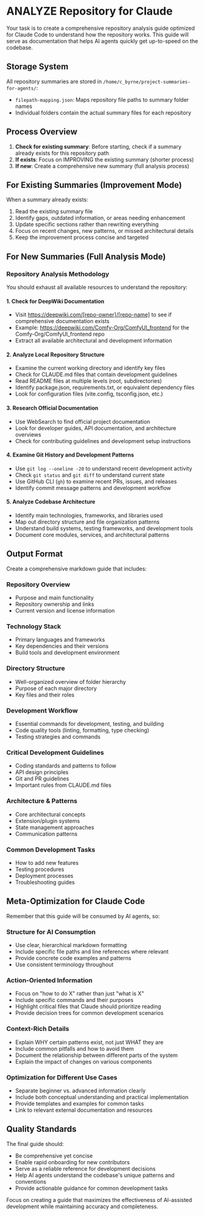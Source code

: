 # ANALYZE Repository for Claude

Your task is to create a comprehensive repository analysis guide optimized for Claude Code to understand how the repository works. This guide will serve as documentation that helps AI agents quickly get up-to-speed on the codebase.

## Storage System

All repository summaries are stored in `/home/c_byrne/project-summaries-for-agents/`:
- `filepath-mapping.json`: Maps repository file paths to summary folder names
- Individual folders contain the actual summary files for each repository

## Process Overview

1. **Check for existing summary**: Before starting, check if a summary already exists for this repository path
2. **If exists**: Focus on IMPROVING the existing summary (shorter process)
3. **If new**: Create a comprehensive new summary (full analysis process)

## For Existing Summaries (Improvement Mode)

When a summary already exists:
1. Read the existing summary file
2. Identify gaps, outdated information, or areas needing enhancement
3. Update specific sections rather than rewriting everything
4. Focus on recent changes, new patterns, or missed architectural details
5. Keep the improvement process concise and targeted

## For New Summaries (Full Analysis Mode)

### Repository Analysis Methodology

You should exhaust all available resources to understand the repository:

#### 1. Check for DeepWiki Documentation
- Visit https://deepwiki.com/[repo-owner]/[repo-name] to see if comprehensive documentation exists
- Example: https://deepwiki.com/Comfy-Org/ComfyUI_frontend for the Comfy-Org/ComfyUI_frontend repo
- Extract all available architectural and development information

#### 2. Analyze Local Repository Structure
- Examine the current working directory and identify key files
- Check for CLAUDE.md files that contain development guidelines
- Read README files at multiple levels (root, subdirectories)
- Identify package.json, requirements.txt, or equivalent dependency files
- Look for configuration files (vite.config, tsconfig.json, etc.)

#### 3. Research Official Documentation
- Use WebSearch to find official project documentation
- Look for developer guides, API documentation, and architecture overviews
- Check for contributing guidelines and development setup instructions

#### 4. Examine Git History and Development Patterns
- Use `git log --oneline -20` to understand recent development activity
- Check `git status` and `git diff` to understand current state
- Use GitHub CLI (`gh`) to examine recent PRs, issues, and releases
- Identify commit message patterns and development workflow

#### 5. Analyze Codebase Architecture
- Identify main technologies, frameworks, and libraries used
- Map out directory structure and file organization patterns
- Understand build systems, testing frameworks, and development tools
- Document core modules, services, and architectural patterns

## Output Format

Create a comprehensive markdown guide that includes:

### Repository Overview
- Purpose and main functionality
- Repository ownership and links
- Current version and license information

### Technology Stack
- Primary languages and frameworks
- Key dependencies and their versions
- Build tools and development environment

### Directory Structure
- Well-organized overview of folder hierarchy
- Purpose of each major directory
- Key files and their roles

### Development Workflow
- Essential commands for development, testing, and building
- Code quality tools (linting, formatting, type checking)
- Testing strategies and commands

### Critical Development Guidelines
- Coding standards and patterns to follow
- API design principles
- Git and PR guidelines
- Important rules from CLAUDE.md files

### Architecture & Patterns
- Core architectural concepts
- Extension/plugin systems
- State management approaches
- Communication patterns

### Common Development Tasks
- How to add new features
- Testing procedures
- Deployment processes
- Troubleshooting guides

## Meta-Optimization for Claude Code

Remember that this guide will be consumed by AI agents, so:

### Structure for AI Consumption
- Use clear, hierarchical markdown formatting
- Include specific file paths and line references where relevant
- Provide concrete code examples and patterns
- Use consistent terminology throughout

### Action-Oriented Information
- Focus on "how to do X" rather than just "what is X"
- Include specific commands and their purposes
- Highlight critical files that Claude should prioritize reading
- Provide decision trees for common development scenarios

### Context-Rich Details
- Explain WHY certain patterns exist, not just WHAT they are
- Include common pitfalls and how to avoid them
- Document the relationship between different parts of the system
- Explain the impact of changes on various components

### Optimization for Different Use Cases
- Separate beginner vs. advanced information clearly
- Include both conceptual understanding and practical implementation
- Provide templates and examples for common tasks
- Link to relevant external documentation and resources

## Quality Standards

The final guide should:
- Be comprehensive yet concise
- Enable rapid onboarding for new contributors
- Serve as a reliable reference for development decisions
- Help AI agents understand the codebase's unique patterns and conventions
- Provide actionable guidance for common development tasks

Focus on creating a guide that maximizes the effectiveness of AI-assisted development while maintaining accuracy and completeness.